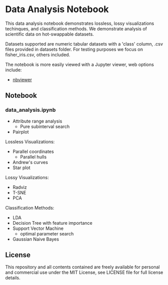# Data Analysis Notebook

This data analysis notebook demonstrates lossless, lossy visualizations techinques, and classification methods. We demonstrate analysis of scientific data on hot-swappable datasets.  

Datasets supported are numeric tabular datasets with a 'class' column, .csv files provided in datasets folder. For testing purposes we focus on fisher_iris.csv, others included.  

The notebook is more easily viewed with a Jupyter viewer, web options include:

- [nbviewer](https://nbviewer.org/github/AvaAvarai/DataAnalysisNotebook/blob/main/data_analysis.ipynb)

## Notebook

### data_analysis.ipynb

- Attribute range analysis
  - Pure subinterval search
- Pairplot

Lossless Visualizations:

- Parallel coordinates
  - Parallel hulls
- Andrew's curves
- Star plot

Lossy Visualizations:

- Radviz
- T-SNE
- PCA

Classification Methods:

- LDA
- Decision Tree with feature importance
- Support Vector Machine
  - optimal parameter search
- Gaussian Naive Bayes

## License

This repository and all contents contained are freely available for personal and commercial use under the MIT License, see LICENSE file for full license details.
